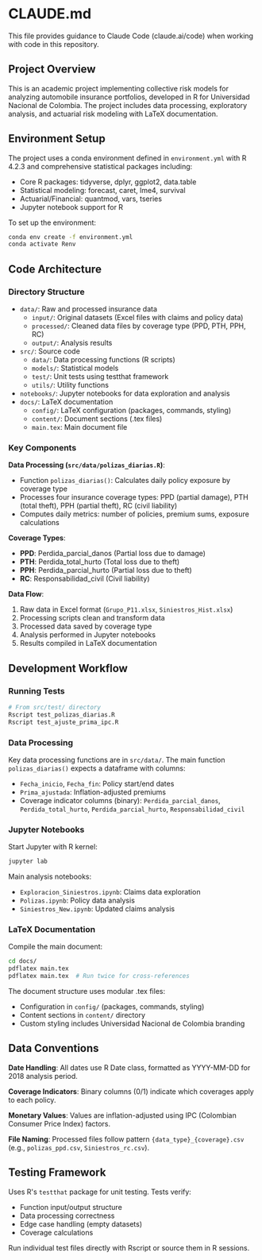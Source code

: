 # CLAUDE.md

This file provides guidance to Claude Code (claude.ai/code) when working with code in this repository.

## Project Overview

This is an academic project implementing collective risk models for analyzing automobile insurance portfolios, developed in R for Universidad Nacional de Colombia. The project includes data processing, exploratory analysis, and actuarial risk modeling with LaTeX documentation.

## Environment Setup

The project uses a conda environment defined in `environment.yml` with R 4.2.3 and comprehensive statistical packages including:
- Core R packages: tidyverse, dplyr, ggplot2, data.table
- Statistical modeling: forecast, caret, lme4, survival
- Actuarial/Financial: quantmod, vars, tseries
- Jupyter notebook support for R

To set up the environment:
```bash
conda env create -f environment.yml
conda activate Renv
```

## Code Architecture

### Directory Structure
- `data/`: Raw and processed insurance data
  - `input/`: Original datasets (Excel files with claims and policy data)
  - `processed/`: Cleaned data files by coverage type (PPD, PTH, PPH, RC)
  - `output/`: Analysis results
- `src/`: Source code
  - `data/`: Data processing functions (R scripts)
  - `models/`: Statistical models
  - `test/`: Unit tests using testthat framework
  - `utils/`: Utility functions
- `notebooks/`: Jupyter notebooks for data exploration and analysis
- `docs/`: LaTeX documentation
  - `config/`: LaTeX configuration (packages, commands, styling)
  - `content/`: Document sections (.tex files)
  - `main.tex`: Main document file

### Key Components

**Data Processing (`src/data/polizas_diarias.R`)**:
- Function `polizas_diarias()`: Calculates daily policy exposure by coverage type
- Processes four insurance coverage types: PPD (partial damage), PTH (total theft), PPH (partial theft), RC (civil liability)
- Computes daily metrics: number of policies, premium sums, exposure calculations

**Coverage Types**:
- **PPD**: Perdida_parcial_danos (Partial loss due to damage)
- **PTH**: Perdida_total_hurto (Total loss due to theft) 
- **PPH**: Perdida_parcial_hurto (Partial loss due to theft)
- **RC**: Responsabilidad_civil (Civil liability)

**Data Flow**:
1. Raw data in Excel format (`Grupo_P11.xlsx`, `Siniestros_Hist.xlsx`)
2. Processing scripts clean and transform data
3. Processed data saved by coverage type
4. Analysis performed in Jupyter notebooks
5. Results compiled in LaTeX documentation

## Development Workflow

### Running Tests
```bash
# From src/test/ directory
Rscript test_polizas_diarias.R
Rscript test_ajuste_prima_ipc.R
```

### Data Processing
Key data processing functions are in `src/data/`. The main function `polizas_diarias()` expects a dataframe with columns:
- `Fecha_inicio`, `Fecha_fin`: Policy start/end dates
- `Prima_ajustada`: Inflation-adjusted premiums
- Coverage indicator columns (binary): `Perdida_parcial_danos`, `Perdida_total_hurto`, `Perdida_parcial_hurto`, `Responsabilidad_civil`

### Jupyter Notebooks
Start Jupyter with R kernel:
```bash
jupyter lab
```

Main analysis notebooks:
- `Exploracion_Siniestros.ipynb`: Claims data exploration
- `Polizas.ipynb`: Policy data analysis
- `Siniestros_New.ipynb`: Updated claims analysis

### LaTeX Documentation
Compile the main document:
```bash
cd docs/
pdflatex main.tex
pdflatex main.tex  # Run twice for cross-references
```

The document structure uses modular .tex files:
- Configuration in `config/` (packages, commands, styling)
- Content sections in `content/` directory
- Custom styling includes Universidad Nacional de Colombia branding

## Data Conventions

**Date Handling**: All dates use R Date class, formatted as YYYY-MM-DD for 2018 analysis period.

**Coverage Indicators**: Binary columns (0/1) indicate which coverages apply to each policy.

**Monetary Values**: Values are inflation-adjusted using IPC (Colombian Consumer Price Index) factors.

**File Naming**: Processed files follow pattern `{data_type}_{coverage}.csv` (e.g., `polizas_ppd.csv`, `Siniestros_rc.csv`).

## Testing Framework

Uses R's `testthat` package for unit testing. Tests verify:
- Function input/output structure
- Data processing correctness
- Edge case handling (empty datasets)
- Coverage calculations

Run individual test files directly with Rscript or source them in R sessions.